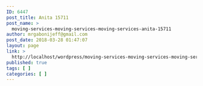 ```yaml
---
ID: 6447
post_title: Anita 15711
post_name: >
  moving-services-moving-services-moving-services-anita-15711
author: mrgabonijeff@gmail.com
post_date: 2018-03-28 01:47:07
layout: page
link: >
  http://localhost/wordpress/moving-services-moving-services-moving-services-anita-15711/
published: true
tags: [ ]
categories: [ ]
---
```

